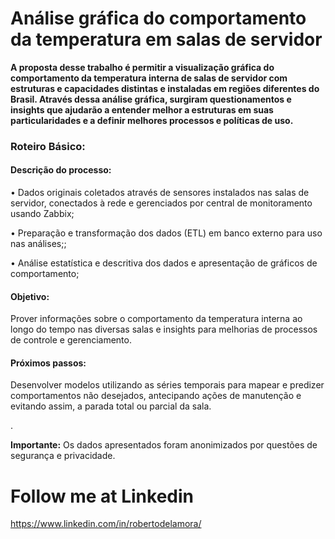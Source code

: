 # Análise gráfica do comportamento da temperatura em salas de servidor

**A proposta desse trabalho é permitir a visualização gráfica do comportamento da temperatura interna de salas de servidor com estruturas e capacidades distintas e instaladas em regiões diferentes do Brasil. Através dessa análise gráfica, surgiram questionamentos e insights que ajudarão a entender melhor a estruturas em suas particularidades e a definir melhores processos e políticas de uso.**


### Roteiro Básico:

#### Descrição do processo:
• Dados originais coletados através de sensores instalados nas salas de servidor, conectados à rede e gerenciados por central de monitoramento usando Zabbix;

• Preparação e transformação dos dados (ETL) em banco externo para uso nas análises;;

• Análise estatística e descritiva dos dados e apresentação de gráficos de comportamento;


#### Objetivo:

Prover informações sobre o comportamento da temperatura interna ao longo do tempo nas diversas salas e insights para melhorias de processos de controle e gerenciamento.


#### Próximos passos:

Desenvolver modelos utilizando as séries temporais para mapear e predizer comportamentos não desejados, antecipando ações de manutenção e evitando assim, a parada total ou parcial da sala.



.

**Importante:** Os dados apresentados foram anonimizados por questões de segurança e privacidade.

# Follow me at Linkedin

https://www.linkedin.com/in/robertodelamora/
